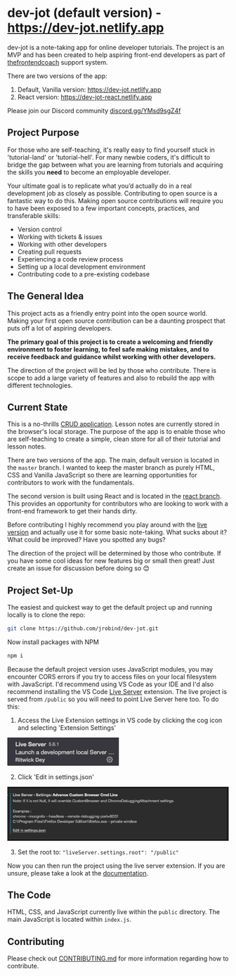 # dev-jot (default version) - https://dev-jot.netlify.app

dev-jot is a note-taking app for online developer tutorials. The project is an MVP and has been created to help aspiring front-end developers as part of [thefrontendcoach](https://thefrontendcoach.com) support system.

There are two versions of the app:

1. Default, Vanilla version: https://dev-jot.netlify.app
2. React version: https://dev-jot-react.netlify.app

Please join our Discord community [discord.gg/YMsd9sgZ4f](https://discord.com/invite/YMsd9sgZ4f)
## Project Purpose

For those who are self-teaching, it's really easy to find yourself stuck in 'tutorial-land' or 'tutorial-hell'. For many newbie coders, it's difficult to bridge the gap between what you are learning from tutorials and acquiring the skills you **need** to become an employable developer.

Your ultimate goal is to replicate what you’d actually do in a real development job as closely as possible. Contributing to open source is a fantastic way to do this. Making open source contributions will require you to have been exposed to a few important concepts, practices, and transferable skills:

- Version control
- Working with tickets & issues
- Working with other developers
- Creating pull requests
- Experiencing a code review process
- Setting up a local development environment
- Contributing code to a pre-existing codebase

## The General Idea

This project acts as a friendly entry point into the open source world. Making your first open source contribution can be a daunting prospect that puts off a lot of aspiring developers.

**The primary goal of this project is to create a welcoming and friendly environment to foster learning, to feel safe making mistakes, and to receive feedback and guidance whilst working with other developers.**

The direction of the project will be led by those who contribute. There is scope to add a large variety of features and also to rebuild the app with different technologies.

## Current State

This is a no-thrills [CRUD application](https://www.codecademy.com/articles/what-is-crud). Lesson notes are currently stored in the browser's local storage. The purpose of the app is to enable those who are self-teaching to create a simple, clean store for all of their tutorial and lesson notes.

There are two versions of the app. The main, default version is located in the `master` branch. I wanted to keep the master branch as purely HTML, CSS and Vanilla JavaScript so there are learning opportunities for contributors to work with the fundamentals.

The second version is built using React and is located in the [react branch](https://github.com/jrobind/dev-jot/tree/react). This provides an opportunity for contributors who are looking to work with a front-end framework to get their hands dirty.

Before contributing I highly recommend you play around with the [live version](https://dev-jot.netlify.app) and actually use it for some basic note-taking. What sucks about it? What could be improved? Have you spotted any bugs?

The direction of the project will be determined by those who contribute. If you have some cool ideas for new features big or small then great! Just create an issue for discussion before doing so 😊 

## Project Set-Up

The easiest and quickest way to get the default project up and running locally is to clone the repo:

```bash
git clone https://github.com/jrobind/dev-jot.git
```

Now install packages with NPM

```bash
npm i
```

Because the default project version uses JavaScript modules, you may encounter CORS errors if you try to access files on your local filesystem with JavaScript. I'd recommend using VS Code as your IDE and I'd also recommend installing the VS Code [Live Server](https://marketplace.visualstudio.com/items?itemName=ritwickdey.LiveServer) extension. The live project is served from `/public` so you will need to point Live Server here too. To do this:

1. Access the Live Extension settings in VS code by clicking the cog icon and selecting 'Extension Settings'

![Live Server extension](/public/images/live-server-cog.png)

2. Click 'Edit in settings.json'

![Edit settings in json - Live Server](/public/images/live-server-json.png)

3. Set the root to: `"liveServer.settings.root": "/public"`

Now you can then run the project using the live server extension. If you are unsure, please take a look at the [documentation](https://marketplace.visualstudio.com/items?itemName=ritwickdey.LiveServer).

## The Code

HTML, CSS, and JavaScript currently live within the `public` directory. The main JavaScript is located within `index.js`.

## Contributing

Please check out [CONTRIBUTING.md](https://github.com/jrobind/dev-jot/blob/master/CONTRIBUTING.md) for more information regarding how to contribute.
